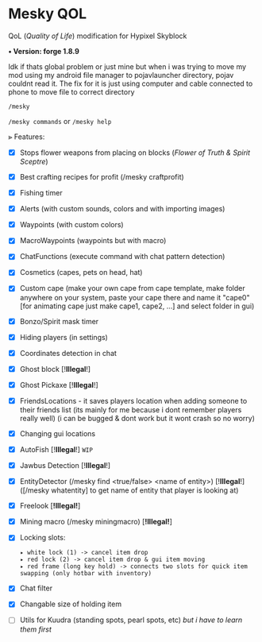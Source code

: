 # Mesky QOL
QoL (*Quality of Life*) modification for Hypixel Skyblock

**• Version: forge 1.8.9**

Idk if thats global problem or just mine but when i was trying to move my mod using my android file manager to pojavlauncher directory, pojav couldnt read it.
The fix for it is just using computer and cable connected to phone to move file to correct directory

`/mesky`

`/mesky commands` or `/mesky help`

⪢ Features: 
- [x] Stops flower weapons from placing on blocks (*Flower of Truth & Spirit Sceptre*)
- [x] Best crafting recipes for profit (/mesky craftprofit)
- [x] Fishing timer
- [x] Alerts (with custom sounds, colors and with importing images)
- [x] Waypoints (with custom colors)
- [x] MacroWaypoints (waypoints but with macro)
- [x] ChatFunctions (execute command with chat pattern detection) 
- [x] Cosmetics (capes, pets on head, hat)
- [x] Custom cape (make your own cape from cape template, make folder anywhere on your system, paste your cape there and name it "cape0" [for animating cape just make cape1, cape2, ...] and select folder in gui)
- [x] Bonzo/Spirit mask timer
- [x] Hiding players (in settings)
- [x] Coordinates detection in chat
- [x] Ghost block [!**Illegal**!]
- [x] Ghost Pickaxe [!**Illegal**!]
- [x] FriendsLocations - it saves players location when adding someone to their friends list (its mainly for me because i dont remember players really well) (i can be bugged & dont work but it wont crash so no worry)
- [x] Changing gui locations
- [x] AutoFish [!**Illegal**!] `WIP`
- [x] Jawbus Detection [!**Illegal**!]
- [x] EntityDetector (/mesky find <true/false> <name of entity\>) [!**Illegal**!]
      ([/mesky whatentity] to get name of entity that player is looking at)
- [x] Freelook [**!Illegal!**]
- [x] Mining macro (/mesky miningmacro) [**!Illegal!**]
- [x] Locking slots:

      ▸ white lock (1) -> cancel item drop 
      ▸ red lock (2) -> cancel item drop & gui item moving
      ▸ red frame (long key hold) -> connects two slots for quick item swapping (only hotbar with inventory)
- [x] Chat filter
- [x] Changable size of holding item
- [ ] Utils for Kuudra (standing spots, pearl spots, etc) *but i have to learn them first*
